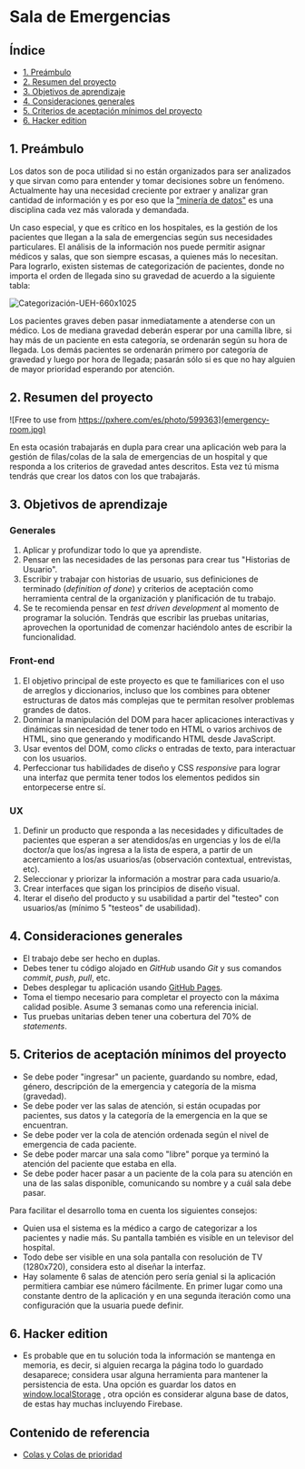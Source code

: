 # Sala de Emergencias

## Índice

* [1. Preámbulo](#1-preámbulo)
* [2. Resumen del proyecto](#2-resumen-del-proyecto)
* [3. Objetivos de aprendizaje](#3-objetivos-de-aprendizaje)
* [4. Consideraciones generales](#4-consideraciones-generales)
* [5. Criterios de aceptación mínimos del proyecto](#5-criterios-de-aceptación-mínimos-del-proyecto)
* [6. Hacker edition](#6-hacker-edition)

## 1. Preámbulo

Los datos son de poca utilidad si no están organizados para ser analizados y que
sirvan como para entender y tomar decisiones sobre un fenómeno. Actualmente
hay una necesidad creciente por extraer y analizar gran cantidad de información y
es por eso que la ["minería de datos"](https://es.wikipedia.org/wiki/Miner%C3%ADa_de_datos)
es una disciplina cada vez más valorada y demandada.

Un caso especial, y que es crítico en los hospitales, es la gestión de los
pacientes que llegan a la sala de emergencias según sus necesidades particulares.
El análisis de la información nos puede permitir asignar médicos y salas,
que son siempre escasas, a quienes más lo necesitan. Para lograrlo, existen sistemas
de categorización de pacientes, donde no importa el orden de llegada sino su
gravedad de acuerdo a la siguiente tabla:

![Categorización-UEH-660x1025](https://user-images.githubusercontent.com/7809496/71842401-4d6b4e00-30a0-11ea-9784-910bcc7b2a8a.png)

Los pacientes graves deben pasar inmediatamente a atenderse con un
médico. Los de mediana gravedad deberán esperar por una camilla libre, si
hay más de un paciente en esta categoría, se ordenarán según su hora de llegada.
Los demás pacientes se ordenarán primero por categoría de gravedad y luego
por hora de llegada; pasarán sólo si es que no hay alguien de mayor prioridad
esperando por atención.

## 2. Resumen del proyecto

![Free to use from https://pxhere.com/es/photo/599363](emergency-room.jpg)

En esta ocasión trabajarás en dupla para crear una aplicación web para la gestión
de filas/colas de la sala de emergencias de un hospital y que responda a los criterios
de gravedad antes descritos. Esta vez tú misma tendrás que crear los datos con
los que trabajarás.

## 3. Objetivos de aprendizaje

### Generales

1. Aplicar y profundizar todo lo que ya aprendiste.
2. Pensar en las necesidades de las personas para crear tus "Historias de Usuario".
3. Escribir y trabajar con historias de usuario, sus definiciones de terminado
(_definition of done_) y criterios de aceptación como herramienta central de la
organización y planificación de tu trabajo.
4. Se te recomienda pensar en _test driven development_ al momento de programar la
solución. Tendrás que escribir las pruebas unitarias, aprovechen la oportunidad
de comenzar haciéndolo antes de escribir la funcionalidad.

### Front-end

1. El objetivo principal de este proyecto es que te familiarices con el uso de
arreglos y diccionarios, incluso que los combines para obtener estructuras de
datos más complejas que te permitan resolver problemas grandes de datos.
2. Dominar la manipulación del DOM para hacer aplicaciones interactivas y
dinámicas sin necesidad de tener todo en HTML o varios archivos de HTML, sino
que generando y modificando HTML desde JavaScript.
3. Usar eventos del DOM, como _clicks_ o entradas de texto, para interactuar
con los usuarios.
4. Perfeccionar tus habilidades de diseño y CSS _responsive_ para lograr una
interfaz que permita tener todos los elementos pedidos sin entorpecerse entre sí.

### UX

1. Definir un producto que responda a las necesidades y dificultades de
pacientes que esperan a ser atendidos/as en urgencias y los de el/la doctor/a
que los/as ingresa a la lista de espera, a partir de un acercamiento a los/as
usuarios/as (observación contextual, entrevistas, etc).
2. Seleccionar y priorizar la información a mostrar para cada usuario/a.
3. Crear interfaces que sigan los principios de diseño visual.
4. Iterar el diseño del producto y su usabilidad a partir del "testeo" con
usuarios/as (mínimo 5 "testeos" de usabilidad).

## 4. Consideraciones generales

* El trabajo debe ser hecho en duplas.
* Debes tener tu código alojado en *GitHub* usando *Git* y sus comandos *commit*,
 *push*, *pull*, etc.
* Debes desplegar tu aplicación usando [GitHub Pages](https://pages.github.com/).
* Toma el tiempo necesario para completar el proyecto con la máxima calidad posible.
 Asume 3 semanas como una referencia inicial.
* Tus pruebas unitarias deben tener una cobertura del 70% de _statements_.

## 5. Criterios de aceptación mínimos del proyecto

* Se debe poder "ingresar" un paciente, guardando su nombre, edad, género, descripción
de la emergencia y categoría de la misma (gravedad).
* Se debe poder ver las salas de atención, si están ocupadas por pacientes, sus
datos y la categoría de la emergencia en la que se encuentran.
* Se debe poder ver la cola de atención ordenada según el nivel de emergencia
de cada paciente.
* Se debe poder marcar una sala como "libre" porque ya terminó la atención del
paciente que estaba en ella.
* Se debe poder hacer pasar a un paciente de la cola para su atención en una de
las salas disponible, comunicando su nombre y a cuál sala debe pasar.

Para facilitar el desarrollo toma en cuenta los siguientes consejos:

* Quien usa el sistema es la médico a cargo de categorizar a los pacientes y
nadie más. Su pantalla también es visible en un televisor del hospital.
* Todo debe ser visible en una sola pantalla con resolución de TV (1280x720),
considera esto al diseñar la interfaz.
* Hay solamente 6 salas de atención pero sería genial si la aplicación permitiera
cambiar ese número fácilmente. En primer lugar como una constante dentro de la
aplicación y en una segunda iteración como una configuración que la usuaria puede
definir.

## 6. Hacker edition

* Es probable que en tu solución toda la información se mantenga en memoria, es
decir, si alguien recarga la página todo lo guardado desaparece; considera usar
alguna herramienta para mantener la persistencia de esta. Una opción es guardar
los datos en [window.localStorage](https://developer.mozilla.org/es/docs/Web/API/Window/localStorage)
, otra opción es considerar alguna base de datos, de estas hay muchas incluyendo
Firebase.

## Contenido de referencia

* [Colas y Colas de prioridad](https://medium.com/laboratoria-developers/queues-in-javascript-2602677c9c3b)
